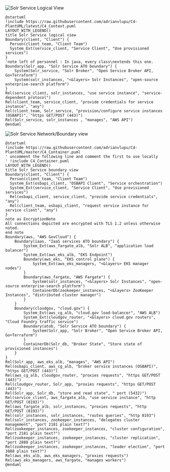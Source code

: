 ![Solr Service Logical View](http://www.plantuml.com/plantuml/png/RPD1ZzfE3CNlV0h_z_0lg40EvRIggWMAA18jg0bQLQeKpIO6fftCH6DFTb7Lxrw795IKlO77_Zs_PtWWLfv3ONh_QPkPa2CScKkwZoAldiS7pSVm50XzvYoZvN7cYaZbNYjRcL26Q3uPROsolFkyZenY99PIEg-xNtXSrkJrzDjcbwIFg-HJkbui5ry-zWSzrcmGOcSynEWhdI4OTz2PCb1fVExDNB2vygT-PhJe3k5kVlvmDu1VFO0jUdAsVKmPLN7fW4I-tGsaAJuHOv4kNhXFZKPweNMYBLKgEq8elQiqQMSnXtQ41FMxzyOwHZ2uPt1xAC_g5WtSmyh23rMf8M25_WIPKKJVhPX7cnFmKHC8RlpNKEqvLMKfabVsfya6djgcrcLdePbf5-hcPjxzH5zllYdHTfYs3DFjQWXBzpP1xzNU-IQH2v1geBR4oef5ORp_twWJUlhGt6JLFTLy9_mHkU05ZvRHbruJZWYLpuvG6iMDWEJq5SrDrZTQWR1B5xfwhTFMHZcAO2wpzJtOPSu8MyZNvxuvwVbuEKBciHxMoX38OgzAANjwZVbFpfUVGvGvkzU7u6yN9-Xlufd4FQYvvpyFB1T9jDt42VGdatU3LkYQVHqAo6YXh3eqWKyVOn2Y33v84A4mVm00)
```plantuml
@startuml
!include https://raw.githubusercontent.com/adrianvlupu/C4-PlantUML/latest/C4_Context.puml
LAYOUT_WITH_LEGEND()
title Solr Service logical view
Boundary(client, "Client") {
  Person(client_team, "Client Team")
  System_Ext(service_client, "Service Client", "Use provisioned services")
}
'note left of personnel : In java, every class\nextends this one.
Boundary(Solr_app, "Solr Service ATO boundary") {
    System(Solr_service, "Solr Broker", "Open Service Broker API, Go+Terraform")
    System(solr_instances, "<&layers> Solr Instances", "open-source enterprise-search platform")
}
Rel(service_client, solr_instances, "use service instance", "service-dependent protocol")
Rel(client_team, service_client, "provide credentials for service instance", "any")
Rel(client_team, Solr_service, "provision/configure service instances (OSBAPI)", "https GET/POST (443)")
Rel(Solr_service, solr_instances , "manages", "AWS API")
@enduml
```

![Solr Service Network/Boundary view](http://www.plantuml.com/plantuml/png/hPPVRoCr4C3Vyoc6Uu1KN1Fr3r9122xjvKfrvLgngKxmidBiIMhLiHVRcpIWVdV6hjVRxIOW16zUU-OtVsOytdVEC-lhbHfy8JLNjK2uzxvotut7bcr6I-dlwtdjq7AZFMe_ucOrPi9AfjUghkhnnUdXhMBQt_ryFLunvz7ILdb1qangjACgiB-2MfFYYW3Wxn4MHYcpaNe9YeI0QG6TOsaThGoGOL26CwMsnCWUzWrSJtwzkPkLdwzcFvNNqylff_V3Wu6NNY4KHbaeqAubHvYRMWjcjx2Mk1cSfwyXLv9iluKt5t7nvW3-703SedL6fyFI8rjb2PZHrvi34YgspkEgd3xweN5pLiaomswAyydj5IGcRJHU6CllqNdBl3JwDSKz2sLCrcevTmwXicOj7UcZWAJY8keNLAyzwI6Zii3c0BX5GIUIAHVuJ6ypgXFzwmWj_bwZyvaZjVDCyr1WsyAZTCjz6cZZ4PY3gUPsMuKaVAATmKGfu4Phv67BWS1ASey2c4N0A1k-DjIJCBiku6Xq3BLMw1mOQXkxaGuXiCLeW5h4PLjZjd7amkHp0PTcVQ5CBLAP0RACP2m8NJ5MvAJ2P7QJ-oQh07IAHl1omUoIUIoPcXCZjjta-Zp6NLLAybXjK8O9c3CLqcGf6tjW-E0IQFgne4I9oaZjatp7voIT9CCrjKP1HGQmzNQ_aHNJR8asw7__fM9RMlu0WPGEG1k1xeNXfzqkfEXJYZ_4htqE39rHjcoQfMiwvksgEGhPCnNgGsTgoqCNUBILbGuF7JAwHY5GJzr6bx5ZAC-7z_FX7yOy85Qup-HlndoCvrsxGZflvRmEFSTL7KPRavHUEfwwVSH3UotDcYXnEQBrtxKENwPYP-dO9uUvJr9QgPzsjamsM5f3_jfEU2tp-J065oy0V0WEsoruonOBoPkUtzbctWG7EzEqVpFwfGuA9QkgHlVSceVdW6wehWqgRGFDoxTqFx-UeRKibxNDTB-uaI-2QmbH-D1umPmt5i65Jp2Bpi3CVP3mJpIKmh1hdUtUmUUokrI6u2KfxXYqdLhEep-zsUXW-Fmm70HSV6pXSZeRtzuKCnYUdfuS9FPBMB--5CwZ95WQmUuVO3r03lLVerhDDlSkvfffGH0cm3KrWCfO3yDlJa-EathlVUkFpjfXBskDJozSEZlwDllKWtGdpBuWzmEx-ZjuCOyE26ObjhJ0s8FOFOO4AWnkkrSpPfNUp9Z0uwEpep3ff0QFZ_x7PA57t6-cWNEZ5t9Pfr-F_vzlCJzrBVtixEo_qHKoGN1Ko3laaztapkNjFtIzNiXgNSbERxPJ03R6qiKEMkzGY_3x-HS0)

```plantuml
@startuml
!include https://raw.githubusercontent.com/adrianvlupu/C4-PlantUML/master/C4_Container.puml
' uncomment the following line and comment the first to use locally
' !include C4_Container.puml
LAYOUT_WITH_LEGEND()
title Solr Service boundary view
Boundary(client, "Client") {
  Person(client_team, "Client Team")
  System_Ext(osbapi_client, "OSBAPI Client", "Service orchestration")
  System_Ext(service_client, "Service Client", "Use provisioned services")
  Rel(osbapi_client, service_client, "provide service credentials", "any")
  Rel(client_team, osbapi_client, "request service instance for service client", "any")
}
note as EncryptionNote
All connections depicted are encrypted with TLS 1.2 unless otherwise noted.
end note
Boundary(aws, "AWS GovCloud") {
    Boundary(iaas, "IaaS services ATO boundary") {
        System_Ext(aws_fargate_alb, "Solr ALB", "application load balancer")
        System_Ext(aws_eks_alb, "EKS Endpoint")
        Boundary(aws_eks, "EKS control plane") {
            System_Ext(aws_eks_managers, "<&layers> EKS manager nodes")
        }
        Boundary(aws_fargate, "AWS Fargate") {
            System(solr_instances, "<&layers> Solr Instances", "open-source enterprise-search platform")
            ContainerDb(zookeeper_instances, "<&layers> ZooKeeper Instances", "distributed cluster manager")
        }
    }
    Boundary(cloudgov, "cloud.gov") {
        System_Ext(aws_cg_alb, "cloud.gov load-balancer", "AWS ALB")
        System_Ext(cloudgov_router, "<&layers> cloud.gov routers", "Cloud Foundry traffic service")
        Boundary(atob, "Solr Service ATO boundary") {
            System(Solr_app, "Solr Broker", "Open Service Broker API, Go+Terraform")
        }
        ContainerDb(Solr_db, "Broker State", "Store state of provisioned instances")
    }
}
Rel(Solr_app, aws_eks_alb, "manages", "AWS API")
Rel(osbapi_client, aws_cg_alb, "broker service instances (OSBAPI)", "https GET/POST (443)")
Rel(aws_cg_alb, cloudgov_router, "proxies requests", "https GET/POST (443)")
Rel(cloudgov_router, Solr_app, "proxies requests", "https GET/POST (443)")
Rel(Solr_app, Solr_db, "store and read state", " port (5432)")
Rel(service_client, aws_fargate_alb, "use service instance", "http GET/POST (8193)")
Rel(aws_fargate_alb, solr_instances, "proxies requests", "http GET/POST (8193)")
Rel(solr_instances, solr_instances, "routes queries", "http 8193")
Rel(solr_instances, zookeeper_instances, "delegates cluster management", "port 2181 plain text?")
Rel(zookeeper_instances, zookeeper_instances, "cluster configuration", "port 2181 plain text?")
Rel(zookeeper_instances, zookeeper_instances, "cluster replication", "port 2888 plain text?")
Rel(zookeeper_instances, zookeeper_instances, "leader election", "port 3888 plain text?")
Rel(aws_eks_alb, aws_eks_managers, "proxies requests")
Rel(aws_eks_managers, aws_fargate, "manages workers")
@enduml
```
